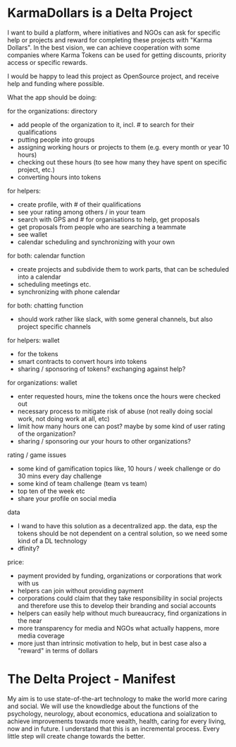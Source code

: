 # KarmaDollars is a Delta Project
I want to build a platform, where initiatives and NGOs can ask for specific help or projects and reward for completing these projects with "Karma Dollars". In the best vision, we can achieve cooperation with some companies where Karma Tokens can be used for getting discounts, priority access or specific rewards.  

I would be happy to lead this project as OpenSource project, and receive help and funding where possible.

What the app should be doing:

for the organizations: directory 
- add people of the organization to it, incl. # to search for their qualifications
- putting people into groups
- assigning working hours or projects to them (e.g. every month or year 10 hours)
- checking out these hours (to see how many they have spent on specific project, etc.)
- converting hours into tokens

for helpers:
- create profile, with # of their qualifications
- see your rating among others / in your team
- search with GPS and # for organisations to help, get proposals
- get proposals from people who are searching a teammate
- see wallet
- calendar scheduling and synchronizing with your own


for both: calendar function
- create projects and subdivide them to work parts, that can be scheduled into a calendar
- scheduling meetings etc.
- synchronizing with phone calendar

for both: chatting function
- should work rather like slack, with some general channels, but also project specific channels

for helpers: wallet
- for the tokens
- smart contracts to convert hours into tokens
- sharing / sponsoring of tokens? exchanging against help?

for organizations: wallet
- enter requested hours, mine the tokens once the hours were checked out
- necessary process to mitigate risk of abuse (not really doing social work, not doing work at all, etc)
- limit how many hours one can post? maybe by some kind of user rating of the organization?
- sharing / sponsoring our your hours to other organizations?

rating / game issues
- some kind of gamification topics like, 10 hours / week challenge or do 30 mins every day challenge
- some kind of team challenge (team vs team)
- top ten of the week etc
- share your profile on social media

data
- I wand to have this solution as a decentralized app. the data, esp the tokens should be not dependent on a central solution, so we need some kind of a DL technology
- dfinity?

price:
- payment provided by funding, organizations or corporations that work with us
- helpers can join without providing payment
- corporations could claim that they take responsibility in social projects and therefore use this to develop their branding and social accounts
- helpers can easily help without much bureaucracy, find organizations in the near
- more transparency for media and NGOs what actually happens, more media coverage
- more just than intrinsic motivation to help, but in best case also a "reward" in terms of dollars


# The Delta Project - Manifest
My aim is to use state-of-the-art technology to make the world more caring and social. We will use the knowdledge about the functions of the psychology, neurology, about economics, educationa and soialization to achieve improvements towards more wealth, health, caring for every living, now and in future. I understand that this is an incremental process. Every little step will create change towards the better.
